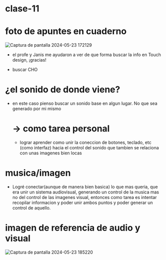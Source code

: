 # clase-11
# foto de apuntes en cuaderno

 ![Captura de pantalla 2024-05-23 172129](https://github.com/Spidermaneberl/dis145/assets/164402625/907f95ed-087e-4f72-a54c-bfb4626d728d)

- el profe y Janis me ayudaron a ver de que forma buscar la info en Touch design, ¡gracias!

- buscar CHO
# ¿el sonido de donde viene?
- en este caso pienso buscar un sonido base en algun lugar. No que sea generado por mi mismo

  # -> como tarea personal 
    - lograr aprender como unir la coneccion de botones, teclado, etc (como interfaz) hacia el control del sonido que tambien se relaciona con unas imagenes bien locas



# musica/imagen
- Logré conectar(aunque de manera bien basica) lo que mas queria, que era unir un sistema audiovisual, generando un control de la musica mas no del control de las imagenes visual, entonces como tarea es intentar recopilar informacion y poder unir ambos puntos y poder generar un control de aquello.
# imagen de referencia de audio y visual
![Captura de pantalla 2024-05-23 185220](https://github.com/Spidermaneberl/dis145/assets/164402625/1b37a9f9-2be5-4ec9-8d00-d6deb37c2e13)

